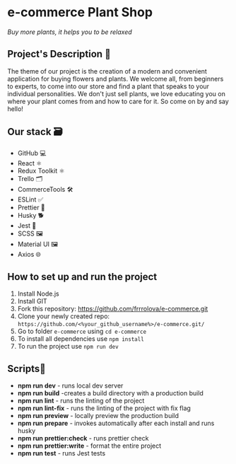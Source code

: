 # e-commerce Plant Shop
*Buy more plants, it helps you to be relaxed*

## Project's Description 📝
The theme of our project is the creation of a modern and convenient application for buying flowers and plants.
We welcome all, from beginners to experts, to come into our store and find a plant that speaks to your individual personalities. We don't just sell plants, we love educating you on where your plant comes from and how to care for it. So come on by and say hello!

## Our stack 🗃️
- GitHub 💻
- React ⚛️
- Redux Toolkit ⚛️
- Trello  🗂️ 
- CommerceTools 🛠️
- ESLint  ✅
- Prettier  🎨
- Husky  🐕
- Jest  🧪
- SCSS  🖼️
- Material UI  🖼️
- Axios  🌐

## How to set up and run the project
1. Install Node.js
2. Install GIT
3. Fork this repository: https://github.com/frrrolova/e-commerce.git
4. Clone your newly created repo: `https://github.com/<%your_github_username%>/e-commerce.git/`
5. Go to folder `e-commerce` using `cd e-commerce`
6. To install all dependencies use `npm install`
7. To run the project  use `npm run dev`

## Scripts📄

- **npm run dev** - runs local dev server
- **npm run build** -creates a build directory with a production build
- **npm run lint** - runs the linting of the project
- **npm run lint-fix** - runs the linting of the project with fix flag
- **npm run preview** - locally preview the production build
- **npm run prepare** - invokes automatically after each install and runs husky
- **npm run prettier:check** - runs prettier check
- **npm run prettier:write** - format the entire project
- **npm run test** - runs Jest tests
